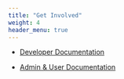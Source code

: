 ```yaml
---
title: "Get Involved"
weight: 4
header_menu: true
---
```


- [Developer Documentation](https://developer.getourchive.io)

- [Admin & User Documentation](https://docs.getourchive.io)
